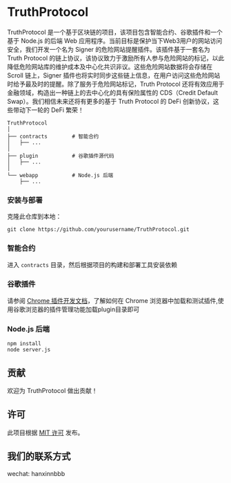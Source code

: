 # TruthProtocol
TruthProtocol 是一个基于区块链的项目，该项目包含智能合约、谷歌插件和一个基于 Node.js 的后端 Web 应用程序。当前目标是保护当下Web3用户的网站访问安全，我们开发一个名为 Signer 的危险网站提醒插件。该插件基于一套名为 Truth Protocol 的链上协议，该协议致力于激励所有人参与危险网站的标记，以此降低危险网站库的维护成本及中心化共识非议。这些危险网站数据将会存储在 Scroll 链上，Signer 插件也将实时同步这些链上信息，在用户访问这些危险网站时给予最及时的提醒。除了服务于危险网站标记，Truth Protocol 还将有效应用于金融领域，构造出一种链上的去中心化的具有保险属性的 CDS（Credit Default Swap）。我们相信未来还将有更多的基于 Truth Protocol 的 DeFi 创新协议，这些带动下一轮的 DeFi 繁荣！

```
TruthProtocol
│
├── contracts        # 智能合约
│   ├── ...
│
├── plugin           # 谷歌插件源代码
│   ├── ...
│
└── webapp           # Node.js 后端
    ├── ...

```

### 安装与部署

克隆此仓库到本地：

```
git clone https://github.com/yourusername/TruthProtocol.git
```

### 智能合约

进入 `contracts` 目录，然后根据项目的构建和部署工具安装依赖

### 谷歌插件

请参阅 [Chrome 插件开发文档](https://developer.chrome.com/docs/extensions/mv3/getstarted/)，了解如何在 Chrome 浏览器中加载和测试插件,使用谷歌浏览器的插件管理功能加载plugin目录即可

### Node.js 后端

```
npm install
node server.js
```

## 贡献

欢迎为 TruthProtocol 做出贡献！

## 许可

此项目根据 [MIT 许可](https://chat.openai.com/LICENSE) 发布。

## 我们的联系方式

wechat: hanxinnbbb
